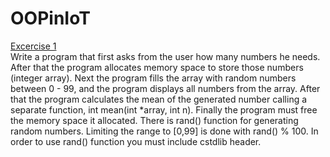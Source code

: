 # OOPinIoT

[Excercise 1](https://github.com/evgmesh/OOPinIoT/blob/master/Assignment01)<br>
Write a program that first asks from the user how many numbers he needs. After that the program allocates memory space to store those numbers (integer array). 
Next the program fills the array with random numbers between 0 - 99, and the program displays all numbers from the array. 
After that the program calculates the mean of the generated number calling a separate function, int mean(int *array, int n). 
Finally the program must free the memory space it allocated.
There is rand() function for generating random numbers. 
Limiting the range to [0,99] is done with rand() % 100. In order to use rand() function you must include cstdlib header.
